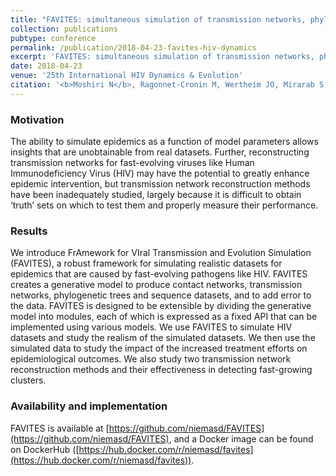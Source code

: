 ```yaml
---
title: "FAVITES: simultaneous simulation of transmission networks, phylogenetic trees and sequences"
collection: publications
pubtype: conference
permalink: /publication/2018-04-23-favites-hiv-dynamics
excerpt: 'FAVITES: simultaneous simulation of transmission networks, phylogenetic trees and sequences'
date: 2018-04-23
venue: '25th International HIV Dynamics & Evolution'
citation: '<b>Moshiri N</b>, Ragonnet-Cronin M, Wertheim JO, Mirarab S (2018). "FAVITES: simultaneous simulation of transmission networks, phylogenetic trees and sequences." <i>25th International HIV Dynamics & Evolution</i>. Talk.'
---
```

### Motivation
The ability to simulate epidemics as a function of model parameters allows insights that are unobtainable from real datasets. Further, reconstructing transmission networks for fast-evolving viruses like Human Immunodeficiency Virus (HIV) may have the potential to greatly enhance epidemic intervention, but transmission network reconstruction methods have been inadequately studied, largely because it is difficult to obtain ‘truth’ sets on which to test them and properly measure their performance.

### Results
We introduce FrAmework for VIral Transmission and Evolution Simulation (FAVITES), a robust framework for simulating realistic datasets for epidemics that are caused by fast-evolving pathogens like HIV. FAVITES creates a generative model to produce contact networks, transmission networks, phylogenetic trees and sequence datasets, and to add error to the data. FAVITES is designed to be extensible by dividing the generative model into modules, each of which is expressed as a fixed API that can be implemented using various models. We use FAVITES to simulate HIV datasets and study the realism of the simulated datasets. We then use the simulated data to study the impact of the increased treatment efforts on epidemiological outcomes. We also study two transmission network reconstruction methods and their effectiveness in detecting fast-growing clusters.

### Availability and implementation
FAVITES is available at [https://github.com/niemasd/FAVITES](https://github.com/niemasd/FAVITES), and a Docker image can be found on DockerHub ([https://hub.docker.com/r/niemasd/favites](https://hub.docker.com/r/niemasd/favites)).
